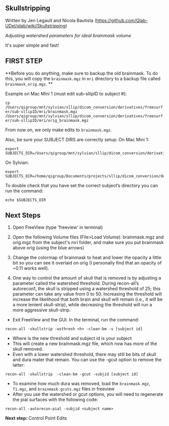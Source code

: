 ## Skullstripping
Written by Jen Legault and Nicola Bautista (https://github.com/Qlab-UDel/qlab/wiki/Skullstripping)

*Adjusting watershed parameters for ideal brainmask volume*

It's super simple and fast!

## FIRST STEP
**Before you do anything, make sure to backup the old brainmask. To do this, you will copy the `brainmask.mgz` in `mri` directory to a backup file called `brainmask_orig.mgz`. **

Example on Mac Mini 1 (must edit sub-sllipID to subject #):

```cp /Users/qigroup/mnt/sylvian/sllip/dicom_conversion/derivatives/freesurfer/sub-sllipID/mri/brainmask.mgz /Users/qigroup/mnt/sylvian/sllip/dicom_conversion/derivatives/freesurfer/sub-sllipID/mri/orig_brainmask.mgz```

From now on, we only make edits to `brainmask.mgz`. 

Also, be sure your SUBJECT DIRS are correctly setup:
On Mac Mini 1:

```
export SUBJECTS_DIR=/Users/qigroup/mnt/sylvian/sllip/dicom_conversion/derivatives/freesurfer
```

On Sylvian:

```
export SUBJECTS_DIR=/home/qigroup/Documents/projects/sllip/dicom_conversion/derivatives/freesurfer
```

To double check that you have set the correct subject’s directory you can run the command:

```
echo $SUBJECTS_DIR
```

## Next Steps
1. Open FreeView (type 'freeview' in terminal)

2. Open the following Volume files (File>Load Volume): brainmask.mgz and orig.mgz from the subject's mri folder, and make sure you put brainmask above orig (using the blue arrows)

3. Change the colormap of brainmask to heat and lower the opacity a little bit so you can see it overlaid on orig (I personally find that an opacity of ~0.11 works well). 

4. One way to control the amount of skull that is removed is by adjusting a parameter called the watershed threshold. During recon-all’s autorecon1, the skull is stripped using a watershed threshold of 25; this parameter can take any value from 0 to 50. Increasing the threshold will increase the likelihood that both brain and skull will remain (i.e., it will be a more lenient skull-strip), while decreasing the threshold will run a more aggressive skull-strip.
  - Exit FreeView and the GUI. In the terminal, run the command:
```
recon-all -skullstrip -wsthresh <h> -clean-bm -s [subject id]
```
  - Where <h> is the new threshold  and subject id is your subject
  - This will create a new brainmask.mgz file, which now has more of the skull removed.
  - Even with a lower watershed threshold, there may still be bits of skull and dura mater that remain. You can use the -gcut option to remove the latter:
  
```
recon-all -skullstrip  -clean-bm -gcut -subjid [subject id]
```
  - To examine how much dura was removed, load the `brainmask.mgz`, `T1.mgz`, and `brainmask.gcuts.mgz` files in freeview
  - After you use the watershed or gcut options, you will need to regenerate the pial surfaces with the following code:

```
recon-all -autorecon-pial -subjid <subject name>
```

**Next step:** Control Point Edits
